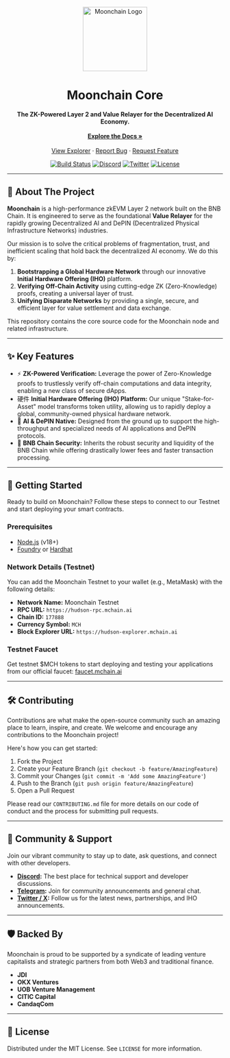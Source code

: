 <p align="center">
  <img src="https://s3.moonchain.com/mch-logo.svg" alt="Moonchain Logo" width="150"/>
</p>

<h1 align="center">Moonchain Core</h1>

<p align="center">
  <strong>The ZK-Powered Layer 2 and Value Relayer for the Decentralized AI Economy.</strong>
  <br />
  <br />
  <a href="https://docs.moonchain.com"><strong>Explore the Docs »</strong></a>
  <br />
  <br />
  <a href="https://explorer.moonchain.com">View Explorer</a>
  ·
  <a href="https://github.com/mxc-foundation/moonchain-core/issues">Report Bug</a>
  ·
  <a href="https://github.com/mxc-foundation/moonchain-core/issues">Request Feature</a>
</p>

<p align="center">
  <!-- GitHub Actions Build Status -->
  <a href="#"><img src="https://img.shields.io/github/actions/workflow/status/mxc-foundation/moonchain-core/go.yml?branch=main&style=for-the-badge" alt="Build Status"></a>
  <!-- Discord -->
  <a href="https://discord.gg/your-discord-invite"><img src="https://img.shields.io/discord/your-discord-id?color=7289DA&label=DISCORD&logo=discord&logoColor=white&style=for-the-badge" alt="Discord"></a>
  <!-- Twitter -->
  <a href="https://twitter.com/Moonchain_com"><img src="https://img.shields.io/twitter/follow/Moonchain_com?style=for-the-badge&logo=twitter" alt="Twitter"></a>
  <!-- License -->
  <a href="LICENSE"><img src="https://img.shields.io/github/license/mxc-foundation/moonchain-core?style=for-the-badge" alt="License"></a>
</p>

---

## 📖 About The Project

**Moonchain** is a high-performance zkEVM Layer 2 network built on the BNB Chain. It is engineered to serve as the foundational **Value Relayer** for the rapidly growing Decentralized AI and DePIN (Decentralized Physical Infrastructure Networks) industries.

Our mission is to solve the critical problems of fragmentation, trust, and inefficient scaling that hold back the decentralized AI economy. We do this by:
1.  **Bootstrapping a Global Hardware Network** through our innovative **Initial Hardware Offering (IHO)** platform.
2.  **Verifying Off-Chain Activity** using cutting-edge ZK (Zero-Knowledge) proofs, creating a universal layer of trust.
3.  **Unifying Disparate Networks** by providing a single, secure, and efficient layer for value settlement and data exchange.

This repository contains the core source code for the Moonchain node and related infrastructure.

---

## ✨ Key Features

*   ⚡️ **ZK-Powered Verification:** Leverage the power of Zero-Knowledge proofs to trustlessly verify off-chain computations and data integrity, enabling a new class of secure dApps.
*   硬件 **Initial Hardware Offering (IHO) Platform:** Our unique "Stake-for-Asset" model transforms token utility, allowing us to rapidly deploy a global, community-owned physical hardware network.
*   🧠 **AI & DePIN Native:** Designed from the ground up to support the high-throughput and specialized needs of AI applications and DePIN protocols.
*   🔐 **BNB Chain Security:** Inherits the robust security and liquidity of the BNB Chain while offering drastically lower fees and faster transaction processing.

---

## 🚀 Getting Started

Ready to build on Moonchain? Follow these steps to connect to our Testnet and start deploying your smart contracts.

### Prerequisites

*   [Node.js](https://nodejs.org/) (v18+)
*   [Foundry](https://getfoundry.sh/) or [Hardhat](https://hardhat.org/)

### Network Details (Testnet)

You can add the Moonchain Testnet to your wallet (e.g., MetaMask) with the following details:

*   **Network Name:** Moonchain Testnet
*   **RPC URL:** `https://hudson-rpc.mchain.ai`
*   **Chain ID:** `177888`
*   **Currency Symbol:** `MCH`
*   **Block Explorer URL:** `https://hudson-explorer.mchain.ai`

### Testnet Faucet

Get testnet $MCH tokens to start deploying and testing your applications from our official faucet: [faucet.mchain.ai](https://faucet.mchain.ai)

---

## 🛠️ Contributing

Contributions are what make the open-source community such an amazing place to learn, inspire, and create. We welcome and encourage any contributions to the Moonchain project!

Here's how you can get started:
1.  Fork the Project
2.  Create your Feature Branch (`git checkout -b feature/AmazingFeature`)
3.  Commit your Changes (`git commit -m 'Add some AmazingFeature'`)
4.  Push to the Branch (`git push origin feature/AmazingFeature`)
5.  Open a Pull Request

Please read our `CONTRIBUTING.md` file for more details on our code of conduct and the process for submitting pull requests.

---

## 💬 Community & Support

Join our vibrant community to stay up to date, ask questions, and connect with other developers.

*   **[Discord](https://discord.gg/):** The best place for technical support and developer discussions.
*   **[Telegram](https://t.me/):** Join for community announcements and general chat.
*   **[Twitter / X](https://twitter.com/Moonchain_com):** Follow us for the latest news, partnerships, and IHO announcements.

---

## 🛡️ Backed By

Moonchain is proud to be supported by a syndicate of leading venture capitalists and strategic partners from both Web3 and traditional finance.

*   **JDI**
*   **OKX Ventures**
*   **UOB Venture Management**
*   **CITIC Capital**
*   **CandaqCom**

---

## 📜 License

Distributed under the MIT License. See `LICENSE` for more information.
```
